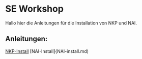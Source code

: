 # SE Workshop

Hallo hier die Anleitungen für die Installation von NKP und NAI.


## Anleitungen:

[NKP-Install](NKP-install.md)
[NAI-Install]{NAI-install.md)


